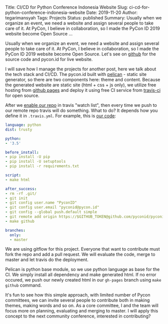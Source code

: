 Title: CI/CD for Python Conference Indonesia Website
Slug: ci-cd-for-python-conference-indonesia-website
Date: 2019-11-20
Author: tegarimansyah
Tags: Projects
Status: published
Summary: Usually when we organize an event, we need a website and assign several people to take care of it. At PyCon, I believe in collaboration, so I made the PyCon ID 2019 website become Open Source ...

Usually when we organize an event, we need a website and assign several people to take care of it. At PyCon, I believe in collaboration, so I made the PyCon ID 2019 website become Open Source. Let's see on [github](https://github.com/pyconid/pyconid2019) for the source code and pycon.id for live website.

I will save how I manage the projects for another post, here we talk about the tech stack and CI/CD. The pycon.id built with [pelican](https://github.com/getpelican/pelican) - static site generator, so there are two components here: theme and content. Because the generated website are static site (html + css + js only), we utilize free hosting from [github pages](https://pages.github.com/) and deploy it using free CI service from [travis-ci](https://travis-ci.org) for open source. 

After we [enable our repo](https://travis-ci.org/account/repositories) in travis "watch list", then every time we push to our remote repo travis will do something. What to do? It depends how you define it in `.travis.yml`. For example, this is [our code](https://github.com/pyconid/pyconid2019/blob/master/.travis.yml):

```yaml
language: python
dist: trusty

python:
- '3.5'

before_install:
- pip install -U pip
- pip install -U setuptools
- pip install -r requirements.txt

script:
- make html

after_success:
- rm -rf .git/
- git init
- git config user.name "PyconID"
- git config user.email "pyconid@pycon.id"
- git config --global push.default simple
- git remote add origin https://$GITHUB_TOKEN@github.com/pyconid/pyconid2019
- make github

branches:
  only:
  - master
```

We are using gitflow for this project. Everyone that want to contribute must fork the repo and add a pull request. We will evaluate the code, merge to master and let travis do the deployment.

Pelican is python base module, so we use python language as base for the CI. We simply install all dependency and make generated html. If no error occured, we push our newly created html in our `gh-pages` branch using `make github` command. 

It's fun to see how this simple approach, with limited number of Pycon committees, we can invite several people to contribute both in making themes, making words and so on. As a core committee, I and the team will focus more on planning, evaluating and merging to master. I will apply this concept to the next community conference, interested in contributing?